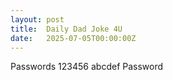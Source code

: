 ```yaml
---
layout: post
title:  Daily Dad Joke 4U
date:   2025-07-05T00:00:00Z
---
```

Passwords 123456 abcdef Password
